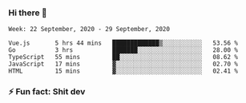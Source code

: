 ### Hi there 👋
<!--START_SECTION:waka-->
```text
Week: 22 September, 2020 - 29 September, 2020

Vue.js       5 hrs 44 mins   █████████████▒░░░░░░░░░░░   53.56 % 
Go           3 hrs           ███████░░░░░░░░░░░░░░░░░░   28.00 % 
TypeScript   55 mins         ██░░░░░░░░░░░░░░░░░░░░░░░   08.62 % 
JavaScript   17 mins         ▓░░░░░░░░░░░░░░░░░░░░░░░░   02.70 % 
HTML         15 mins         ▓░░░░░░░░░░░░░░░░░░░░░░░░   02.41 % 
```
<!--END_SECTION:waka-->
<!--
**TG4LAaron/TG4LAaron** is a ✨ _special_ ✨ repository because its `README.md` (this file) appears on your GitHub profile.

Here are some ideas to get you started:

- 🔭 I’m currently working on ...
- 🌱 I’m currently learning ...
- 👯 I’m looking to collaborate on ...
- 🤔 I’m looking for help with ...
- 💬 Ask me about ...
- 📫 How to reach me: ...
- 😄 Pronouns: ...
- ⚡ Fun fact: ...
-->
### ⚡ Fun fact: Shit dev
